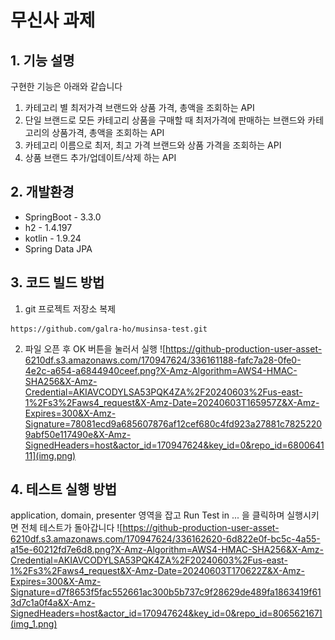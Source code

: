 # 무신사 과제


## 1. 기능 설명
구현한 기능은 아래와 같습니다
1. 카테고리 별 최저가격 브랜드와 상품 가격, 총액을 조회하는 API
2. 단일 브랜드로 모든 카테고리 상품을 구매할 때 최저가격에 판매하는 브랜드와 카테고리의 상품가격, 총액을 조회하는 API 
3. 카테고리 이름으로 최저, 최고 가격 브랜드와 상품 가격을 조회하는 API
4. 상품 브랜드 추가/업데이트/삭제 하는 API

## 2. 개발환경
- SpringBoot - 3.3.0 
- h2 - 1.4.197
- kotlin - 1.9.24
- Spring Data JPA

## 3. 코드 빌드 방법

1. git 프로젝트 저장소 복제 
```
https://github.com/galra-ho/musinsa-test.git
```

2. 파일 오픈 후 OK 버튼을 눌러서 실행
![https://github-production-user-asset-6210df.s3.amazonaws.com/170947624/336161188-fafc7a28-0fe0-4e2c-a654-a6844940ceef.png?X-Amz-Algorithm=AWS4-HMAC-SHA256&X-Amz-Credential=AKIAVCODYLSA53PQK4ZA%2F20240603%2Fus-east-1%2Fs3%2Faws4_request&X-Amz-Date=20240603T165957Z&X-Amz-Expires=300&X-Amz-Signature=78081ecd9a685607876af12cef680c4fd923a27881c78252209abf50e117490e&X-Amz-SignedHeaders=host&actor_id=170947624&key_id=0&repo_id=680064111](img.png)

## 4. 테스트 실행 방법
application, domain, presenter 영역을 잡고 
Run Test in ... 을 클릭하며 실행시키면 전체 테스트가 돌아갑니다
![https://github-production-user-asset-6210df.s3.amazonaws.com/170947624/336162620-6d822e0f-bc5c-4a55-a15e-60212fd7e6d8.png?X-Amz-Algorithm=AWS4-HMAC-SHA256&X-Amz-Credential=AKIAVCODYLSA53PQK4ZA%2F20240603%2Fus-east-1%2Fs3%2Faws4_request&X-Amz-Date=20240603T170622Z&X-Amz-Expires=300&X-Amz-Signature=d7f8653f5fac552661ac300b5b737c9f28629de489fa1863419f613d7c1a0f4a&X-Amz-SignedHeaders=host&actor_id=170947624&key_id=0&repo_id=806562167](img_1.png)
